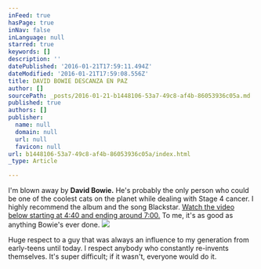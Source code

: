 ```yaml
---
inFeed: true
hasPage: true
inNav: false
inLanguage: null
starred: true
keywords: []
description: ''
datePublished: '2016-01-21T17:59:11.494Z'
dateModified: '2016-01-21T17:59:08.556Z'
title: DAVID BOWIE DESCANZA EN PAZ
author: []
sourcePath: _posts/2016-01-21-b1448106-53a7-49c8-af4b-86053936c05a.md
published: true
authors: []
publisher:
  name: null
  domain: null
  url: null
  favicon: null
url: b1448106-53a7-49c8-af4b-86053936c05a/index.html
_type: Article

---
```

I'm blown away by **David Bowie.** He's probably the only person who could be one of the coolest cats on the planet while dealing with Stage 4 cancer. I highly recommend the album and the song Blackstar. [Watch the video below starting at 4:40 and ending around 7:00\.][0] To me, it's as good as anything Bowie's ever done.
![](https://the-grid-user-content.s3-us-west-2.amazonaws.com/61fb2447-0c85-4f87-8109-d03353456b9d.jpg)

Huge respect to a guy that was always an influence to my generation from early-teens until today. I respect anybody who constantly re-invents themselves. It's super difficult; if it wasn't, everyone would do it. 

[0]: https://www.youtube.com/watch?v=kszLwBaC4Sw